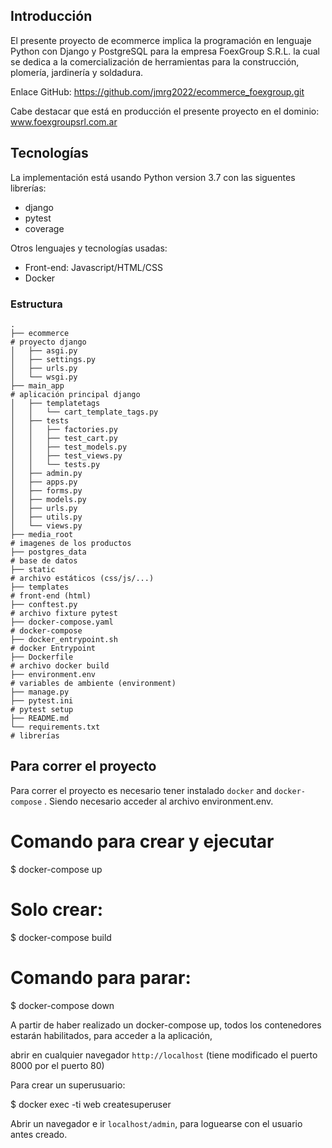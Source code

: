 ## Introducción

El presente proyecto de ecommerce implica la programación en lenguaje Python con Django
y PostgreSQL para la empresa FoexGroup S.R.L. la cual se dedica a la comercialización de 
herramientas para la construcción, plomería, jardinería y soldadura.

Enlace GitHub: https://github.com/jmrg2022/ecommerce_foexgroup.git

Cabe destacar que está en producción el presente proyecto en el dominio: www.foexgroupsrl.com.ar

## Tecnologías

La implementación está usando Python version 3.7 con las siguentes librerías:

 - django
 - pytest
 - coverage

Otros lenguajes y tecnologías usadas:

 - Front-end: Javascript/HTML/CSS
 - Docker

### Estructura

```shell
.
├── ecommerce                                                             # proyecto django
│   ├── asgi.py
│   ├── settings.py
│   ├── urls.py
│   └── wsgi.py
├── main_app                                                              # aplicación principal django
│   ├── templatetags
│   │   └── cart_template_tags.py
│   ├── tests
│   │   ├── factories.py
│   │   ├── test_cart.py
│   │   ├── test_models.py
│   │   ├── test_views.py
│   │   └── tests.py
│   ├── admin.py
│   ├── apps.py
│   ├── forms.py
│   ├── models.py
│   ├── urls.py
│   ├── utils.py
│   └── views.py
├── media_root                                                            # imagenes de los productos 
├── postgres_data                                                         # base de datos
├── static                                                                # archivo estáticos (css/js/...)
├── templates                                                             # front-end (html)
├── conftest.py                                                           # archivo fixture pytest
├── docker-compose.yaml                                                   # docker-compose
├── docker_entrypoint.sh                                                  # docker Entrypoint
├── Dockerfile                                                            # archivo docker build
├── environment.env                                                       # variables de ambiente (environment)
├── manage.py
├── pytest.ini                                                            # pytest setup
├── README.md
└── requirements.txt                                                      # librerías 
```


## Para correr el proyecto

Para correr el proyecto es necesario tener instalado `docker` and `docker-compose` . Siendo necesario acceder al archivo environment.env.


# Comando para crear y ejecutar
$ docker-compose up

# Solo crear:
$ docker-compose build

# Comando para parar:

$ docker-compose down

A partir de haber realizado un docker-compose up, todos los contenedores estarán habilitados, para acceder a la aplicación, 

abrir en cualquier navegador `http://localhost` (tiene modificado el puerto 8000 por el puerto 80)

Para crear un superusuario:

$ docker exec -ti web createsuperuser

Abrir un navegador e ir `localhost/admin`, para loguearse con el usuario antes creado.